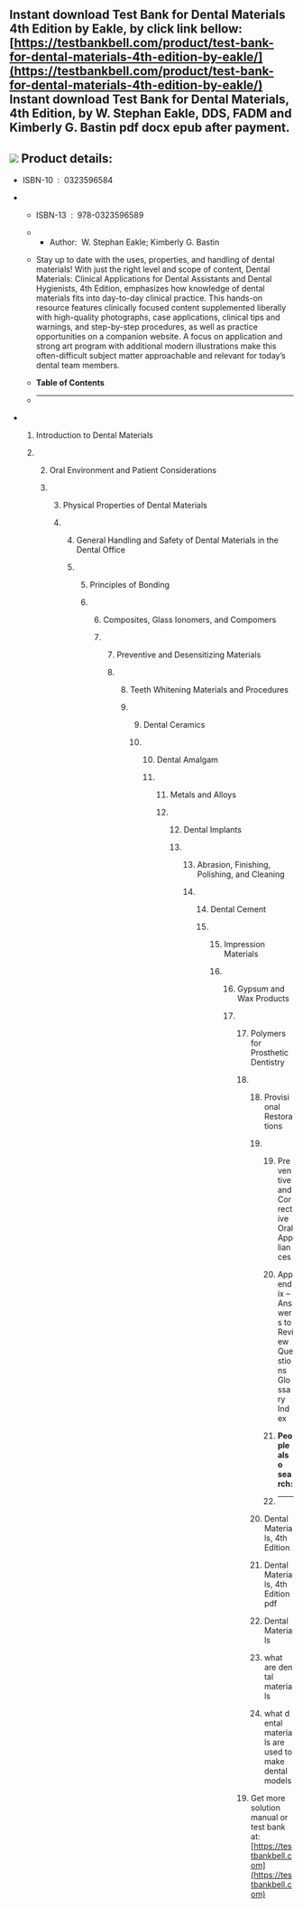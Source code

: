 Instant download **Test Bank for Dental Materials 4th Edition by Eakle,** by click link bellow:  
[https://testbankbell.com/product/test-bank-for-dental-materials-4th-edition-by-eakle/](https://testbankbell.com/product/test-bank-for-dental-materials-4th-edition-by-eakle/)  
**Instant download Test Bank for Dental Materials, 4th Edition, by W. Stephan Eakle, DDS, FADM and Kimberly G. Bastin pdf docx epub after payment.**
----------------------------------------------------------------------------------------------------------------------------------------------------


![](https://testbankbell.com/wp-content/uploads/2023/05/9780323596589_TestBank.jpg)
**Product details:**
--------------------


* ISBN-10 ‏ : ‎ 0323596584
* * ISBN-13 ‏ : ‎ 978-0323596589
  * * Author:  W. Stephan Eakle; Kimberly G. Bastin
   
  * Stay up to date with the uses, properties, and handling of dental materials! With just the right level and scope of content, Dental Materials: Clinical Applications for Dental Assistants and Dental Hygienists, 4th Edition, emphasizes how knowledge of dental materials fits into day-to-day clinical practice. This hands-on resource features clinically focused content supplemented liberally with high-quality photographs, case applications, clinical tips and warnings, and step-by-step procedures, as well as practice opportunities on a companion website. A focus on application and strong art program with additional modern illustrations make this often-difficult subject matter approachable and relevant for today’s dental team members.
  * **Table of Contents**
  * ---------------------
 
* 1. Introduction to Dental Materials
 
  2. 2. Oral Environment and Patient Considerations
    
     3. 3. Physical Properties of Dental Materials
       
        4. 4. General Handling and Safety of Dental Materials in the Dental Office
          
           5. 5. Principles of Bonding
             
              6. 6. Composites, Glass Ionomers, and Compomers
                
                 7. 7. Preventive and Desensitizing Materials
                   
                    8. 8. Teeth Whitening Materials and Procedures
                      
                       9. 9. Dental Ceramics
                         
                          10. 10. Dental Amalgam
                             
                              11. 11. Metals and Alloys
                                 
                                  12. 12. Dental Implants
                                     
                                      13. 13. Abrasion, Finishing, Polishing, and Cleaning
                                         
                                          14. 14. Dental Cement
                                             
                                              15. 15. Impression Materials
                                                 
                                                  16. 16. Gypsum and Wax Products
                                                     
                                                      17. 17. Polymers for Prosthetic Dentistry
                                                         
                                                          18. 18. Provisional Restorations
                                                             
                                                              19. 19. Preventive and Corrective Oral Appliances
                                                                 
                                                                  20. Appendix – Answers to Review Questions Glossary Index
                                                                  21. **People also search:**
                                                                  22. -----------------------
                                                                 
                                                              20. Dental Materials, 4th Edition
                                                             
                                                              21. Dental Materials, 4th Edition pdf
                                                             
                                                              22. Dental Materials
                                                             
                                                              23. what are dental materials
                                                             
                                                              24. what dental materials are used to make dental models
                                                             
                                                          19.  Get more solution manual or test bank at: [https://testbankbell.com](https://testbankbell.com)
